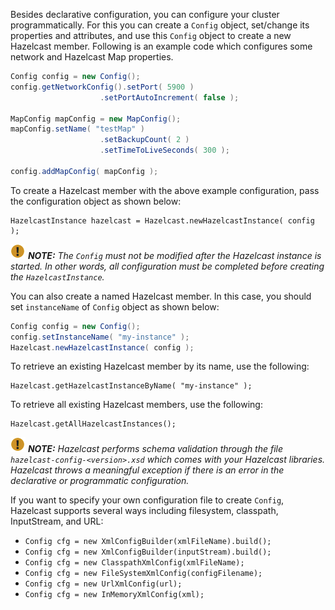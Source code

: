 
Besides declarative configuration, you can configure your cluster programmatically. For this you can create a `Config` object, set/change its properties and attributes, and use this `Config` object to create a new Hazelcast member. Following is an example code which configures some network and Hazelcast Map properties.

```java
Config config = new Config();
config.getNetworkConfig().setPort( 5900 )
					.setPortAutoIncrement( false );
                
MapConfig mapConfig = new MapConfig();
mapConfig.setName( "testMap" )
					.setBackupCount( 2 )
					.setTimeToLiveSeconds( 300 );
        
config.addMapConfig( mapConfig );
```

To create a Hazelcast member with the above example configuration, pass the configuration object as shown below:

```
HazelcastInstance hazelcast = Hazelcast.newHazelcastInstance( config );
```


![image](../images/NoteSmall.jpg) ***NOTE:*** *The `Config` must not be modified after the Hazelcast instance is started. In other words, all configuration must be completed before creating the `HazelcastInstance`.*


You can also create a named Hazelcast member. In this case, you should set `instanceName` of `Config` object as shown below:

```java
Config config = new Config();
config.setInstanceName( "my-instance" );
Hazelcast.newHazelcastInstance( config );
```

To retrieve an existing Hazelcast member by its name, use the following:
    
```
Hazelcast.getHazelcastInstanceByName( "my-instance" );
```

To retrieve all existing Hazelcast members, use the following:

```
Hazelcast.getAllHazelcastInstances();
```


![image](../images/NoteSmall.jpg) ***NOTE:*** *Hazelcast performs schema validation through the file `hazelcast-config-<version>.xsd` which comes with your Hazelcast libraries. Hazelcast throws a meaningful exception if there is an error in the declarative or programmatic configuration.*



If you want to specify your own configuration file to create `Config`, Hazelcast supports several ways including filesystem, classpath, InputStream, and URL:

- `Config cfg = new XmlConfigBuilder(xmlFileName).build();`
- `Config cfg = new XmlConfigBuilder(inputStream).build();`
- `Config cfg = new ClasspathXmlConfig(xmlFileName);`
- `Config cfg = new FileSystemXmlConfig(configFilename);`
- `Config cfg = new UrlXmlConfig(url);`
- `Config cfg = new InMemoryXmlConfig(xml);`


